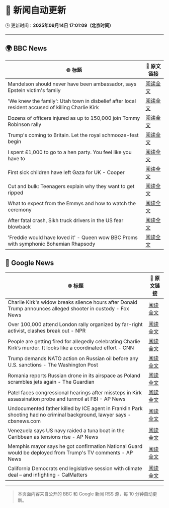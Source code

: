 # 🧠 新闻自动更新

🕒 更新时间：**2025年09月14日 17:01:09（北京时间）**

---

## 🌍 BBC News

| 🌐 标题 | 🔗 原文链接 |
|--------|-------------|
| Mandelson should never have been ambassador, says Epstein victim's family | [阅读全文](https://www.bbc.com/news/articles/c87ypx8gq3do?at_medium=RSS&at_campaign=rss) |
| 'We knew the family': Utah town in disbelief after local resident accused of killing Charlie Kirk | [阅读全文](https://www.bbc.com/news/articles/czew1nz17rro?at_medium=RSS&at_campaign=rss) |
| Dozens of officers injured as up to 150,000 join Tommy Robinson rally | [阅读全文](https://www.bbc.com/news/articles/cwydezxl0xlo?at_medium=RSS&at_campaign=rss) |
| Trump's coming to Britain. Let the royal schmooze-fest begin | [阅读全文](https://www.bbc.com/news/articles/cq5jgdvnll4o?at_medium=RSS&at_campaign=rss) |
| I spent £1,000 to go to a hen party. You feel like you have to | [阅读全文](https://www.bbc.com/news/articles/c930pyzygqxo?at_medium=RSS&at_campaign=rss) |
| First sick children have left Gaza for UK - Cooper | [阅读全文](https://www.bbc.com/news/articles/cr4qn6gxekxo?at_medium=RSS&at_campaign=rss) |
| Cut and bulk: Teenagers explain why they want to get ripped | [阅读全文](https://www.bbc.com/news/articles/cvg964v18l6o?at_medium=RSS&at_campaign=rss) |
| What to expect from the Emmys and how to watch the ceremony | [阅读全文](https://www.bbc.com/news/articles/c1mxlm42l9vo?at_medium=RSS&at_campaign=rss) |
| After fatal crash, Sikh truck drivers in the US fear blowback | [阅读全文](https://www.bbc.com/news/articles/cy4rmymrl2ro?at_medium=RSS&at_campaign=rss) |
| 'Freddie would have loved it' - Queen wow BBC Proms with symphonic Bohemian Rhapsody | [阅读全文](https://www.bbc.com/news/articles/cwyn7lq1q1ro?at_medium=RSS&at_campaign=rss) |

## 📰 Google News

| 🌐 标题 | 🔗 原文链接 |
|--------|-------------|
| Charlie Kirk's widow breaks silence hours after Donald Trump announces alleged shooter in custody - Fox News | [阅读全文](https://news.google.com/rss/articles/CBMikgFBVV95cUxObUF1VEZJV0dEaGU5bnUyNlEzNFBwcEJnRmZpak9hYVV2TUJBN3JvZjVtSGJBMTF0bjVhWkFJVTFnSHRLMjZaNzdnRmY4YmdNd0ttUFNJZldTUW5VeTVxVUpzZUQwSDNEc2lQaUV5YjVvT1NGYWlncXdBMDZmLUlxZXhzbmh2NDA3bnNxc0EyenZrZ9IBlwFBVV95cUxPMWNNNld1OGZGbGJTV2NOb19nVlRmU0laNmFTVUtxNmFwVTJ4bVcyRUFDT3NJaGJsUlhlS3dqUWFfUWo4T2FmYTZJUVFjYXZmMThsZUhlZDk2N0YzR3N3Z2R0ZWUxVC1Ub0VZTW4xUi1ZbVQyekhrWGd5dzZUOEV2M0ZPbHhXQmx2TWxKQUJXR1dzdHh4ZENZ?oc=5) |
| Over 100,000 attend London rally organized by far-right activist, clashes break out - NPR | [阅读全文](https://news.google.com/rss/articles/CBMihAFBVV95cUxQNWF2TTVBVU43QkpiOXJJVXF3aGd5UzBaVmdnZWpfM0k2MXBOR1ZGRjY5M2dzclBnTTkwSmVITEprWV9wdlRheDBUQUlYNWxkbDVzRXdpMWIta2JYQlZXb05yd0VKT0pXT1lidEx0WTNSZVhxNzZsRG1MYy1idFl3Vy1SMEo?oc=5) |
| People are getting fired for allegedly celebrating Charlie Kirk’s murder. It looks like a coordinated effort - CNN | [阅读全文](https://news.google.com/rss/articles/CBMifkFVX3lxTE5WaFRBZDVoYTFHWDI3MVRickZWVHFCeFRBVjNrczlHU3cybWVpbkFoclFETDU0djl2eEJSSXNPazVobEZ2YkFfbUY0XzdDQUJwdnBBbVgwYmp5b3hhbjVuQVJqZm4xZ2lDYWozbV9lMnBSNVZCS1lrYVJHU1lqUQ?oc=5) |
| Trump demands NATO action on Russian oil before any U.S. sanctions - The Washington Post | [阅读全文](https://news.google.com/rss/articles/CBMihwFBVV95cUxPMEZ0WGxYaVZHSWNUdG5ocXRDZHNWTDBsSXhmbXRueWlZSFBPaHZ3NkE2a1ZIRUxZRVcyVUVWclpndHdZcU9fVWNrY2Q3WHJMajU0emxiOFp1RWY0TnFrREJXaGp1MTJhQWk0YjJuQWp5WWl6c3pLMWJIb3c3a0oyblRUb1Jhakk?oc=5) |
| Romania reports Russian drone in its airspace as Poland scrambles jets again - The Guardian | [阅读全文](https://news.google.com/rss/articles/CBMivwFBVV95cUxNZGlUbTlaRjdaVmpYQVhTQmFCV2ZCdGkxWnE2Tm5XV2VMdGQ4d1BvOHZBUElYdTRqYjhNZzlaeERielpxeDFBa0M4bEh2RzVmaS05XzVmeHpmQUhYazRlWldkYUQ2ZjJLN2ZhdFNFc1U3UUx2S3UxZTFIVnVmaHd5REtqSmRKbEFwOE1VcnFSeXZPS2txUGRnZjRCeWVRMXphU2Qzbm05M1RMeGlITFVISmFLel9zdG1iVHpFWjJuSQ?oc=5) |
| Patel faces congressional hearings after missteps in Kirk assassination probe and turmoil at FBI - AP News | [阅读全文](https://news.google.com/rss/articles/CBMijAFBVV95cUxOa1BKLWxGUnlWWjhGNUpKN1NYclN3S29WLTNzUXFpc0FiMWFNcTdDVmtrTnlSOWNXN0VMS0lSczZXckswVGo4RnFGTVVTRlZwUWVrZXZBaXU5bWl0MzhKSnQ5ZlA2aGlSYnE1SW5sQ2I3ZlIzNElnd21Ya29waFJ2VUw0cXpEUFphQmxWRA?oc=5) |
| Undocumented father killed by ICE agent in Franklin Park shooting had no criminal background, lawyer says - cbsnews.com | [阅读全文](https://news.google.com/rss/articles/CBMingFBVV95cUxPWVdCck1LOUxnV1YxdkpOOFAwTTUtQWV1dFpNVldFNkFKU1RFZ0VmaGZUWVF1T00zek02dXFGbU5GU3o4X3NCWC1Udl9vaUJSZWdaNy1nSGYtYWVoYmpFdDZwRGdfLWJOY1g5OHVoTUxEVmF6N2toR1VsWEhUdDhSUTRCZnEwSDluT05neGZ6a19fQVR0eXpVQnNfUXhCQQ?oc=5) |
| Venezuela says US navy raided a tuna boat in the Caribbean as tensions rise - AP News | [阅读全文](https://news.google.com/rss/articles/CBMiowFBVV95cUxNWW1kN3NDUTdPYVdlY0hJbjM0cURDRXcteWpITEpSVUJOWmhGZlJOSjB1Wk05WDZ2LXJRdXA5djBnMi1vYnRmMmZ1ckZZY2l5X3hvQ0N2WkZvNFB6S2RfVmNseTB3LUJYMHJIRUFDQTEwaGtKREVGWkt1U0RUbDJIYUctUlp4Rm03S05icEpTZDY0VGVzalBNSUF5bVB2WWpmVmt3?oc=5) |
| Memphis mayor says he got confirmation National Guard would be deployed from Trump's TV comments - AP News | [阅读全文](https://news.google.com/rss/articles/CBMikgFBVV95cUxPa00wYjhqMWZ0N0VwLWFEVi1XUDZoV3pfaVQ4a2ZxTE5WUTZIRWU4QkM1Z0xYYUdkTERYenFLeklTaURudU9ITUFYSDc5UDJtZ0FhZjVENG1ObVhHWUtqSlVrTmFWd3hkeUJLR1Y2aGd4amVLSGR3eXZsR0lRRkxWdVRaMWhyVnl5dEM1LXBxLWU2dw?oc=5) |
| California Democrats end legislative session with climate deal – and infighting - CalMatters | [阅读全文](https://news.google.com/rss/articles/CBMihwFBVV95cUxOci05T01pVVJuY3NaWmN5YlNENFljRDNfT0hMY1BaWkozMDFPSUdER1prYU1OZ0dINVhHOE1QMVRKYWlSbXpfRGVmY3hrQzAxalF2SjVZVkp1ZmFmN1pBeUROQnl6cmd4VXZGSlpfZUI5QzNQdGJzU2doZ0g5Q1NSWlBnZ2tVY2s?oc=5) |

---
> 本页面内容来自公开的 BBC 和 Google 新闻 RSS 源，每 10 分钟自动更新。